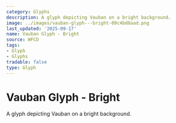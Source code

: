 ```yaml
---
category: Glyphs
description: A glyph depicting Vauban on a bright background.
image: ../images/vauban-glyph---bright-09c4bd8aad.png
last_updated: '2025-09-17'
name: Vauban Glyph - Bright
source: WFCD
tags:
- Glyph
- Glyphs
tradable: false
type: Glyph
---
```


# Vauban Glyph - Bright

A glyph depicting Vauban on a bright background.

